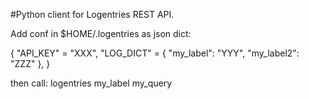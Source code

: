 #Python client for Logentries REST API.

Add conf in $HOME/.logentries as json dict:

{
"API_KEY" = "XXX",
"LOG_DICT" = {
    "my_label": "YYY",
    "my_label2": "ZZZ"
},
}

then call:
logentries my_label my_query
